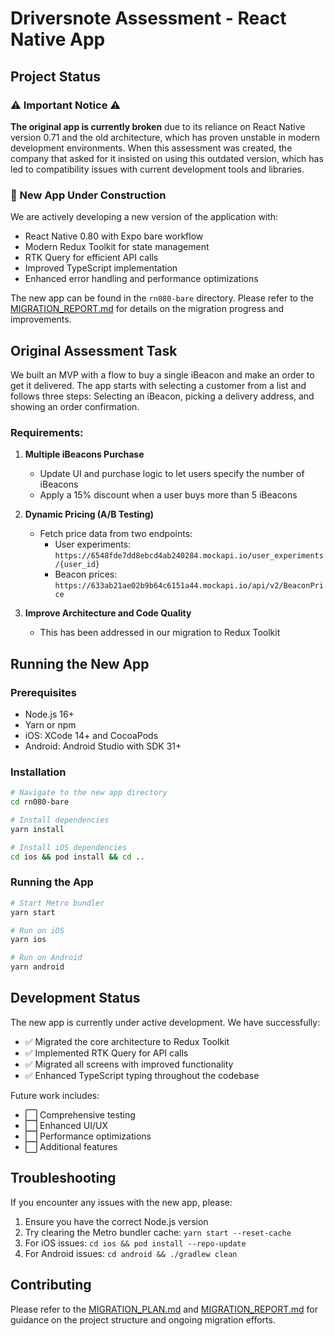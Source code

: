 # Driversnote Assessment - React Native App

## Project Status

### ⚠️ Important Notice ⚠️

**The original app is currently broken** due to its reliance on React Native version 0.71 and the old architecture, which has proven unstable in modern development environments. When this assessment was created, the company that asked for it insisted on using this outdated version, which has led to compatibility issues with current development tools and libraries.

### 🚀 New App Under Construction

We are actively developing a new version of the application with:

- React Native 0.80 with Expo bare workflow
- Modern Redux Toolkit for state management
- RTK Query for efficient API calls
- Improved TypeScript implementation
- Enhanced error handling and performance optimizations

The new app can be found in the `rn080-bare` directory. Please refer to the [MIGRATION_REPORT.md](./MIGRATION_REPORT.md) for details on the migration progress and improvements.

## Original Assessment Task

We built an MVP with a flow to buy a single iBeacon and make an order to get it delivered. The app starts with selecting a customer from a list and follows three steps: Selecting an iBeacon, picking a delivery address, and showing an order confirmation.

### Requirements:

1. **Multiple iBeacons Purchase**

   - Update UI and purchase logic to let users specify the number of iBeacons
   - Apply a 15% discount when a user buys more than 5 iBeacons

2. **Dynamic Pricing (A/B Testing)**

   - Fetch price data from two endpoints:
     - User experiments: `https://6548fde7dd8ebcd4ab240284.mockapi.io/user_experiments/{user_id}`
     - Beacon prices: `https://633ab21ae02b9b64c6151a44.mockapi.io/api/v2/BeaconPrice`

3. **Improve Architecture and Code Quality**
   - This has been addressed in our migration to Redux Toolkit

## Running the New App

### Prerequisites

- Node.js 16+
- Yarn or npm
- iOS: XCode 14+ and CocoaPods
- Android: Android Studio with SDK 31+

### Installation

```bash
# Navigate to the new app directory
cd rn080-bare

# Install dependencies
yarn install

# Install iOS dependencies
cd ios && pod install && cd ..
```

### Running the App

```bash
# Start Metro bundler
yarn start

# Run on iOS
yarn ios

# Run on Android
yarn android
```

## Development Status

The new app is currently under active development. We have successfully:

- ✅ Migrated the core architecture to Redux Toolkit
- ✅ Implemented RTK Query for API calls
- ✅ Migrated all screens with improved functionality
- ✅ Enhanced TypeScript typing throughout the codebase

Future work includes:

- ⬜ Comprehensive testing
- ⬜ Enhanced UI/UX
- ⬜ Performance optimizations
- ⬜ Additional features

## Troubleshooting

If you encounter any issues with the new app, please:

1. Ensure you have the correct Node.js version
2. Try clearing the Metro bundler cache: `yarn start --reset-cache`
3. For iOS issues: `cd ios && pod install --repo-update`
4. For Android issues: `cd android && ./gradlew clean`

## Contributing

Please refer to the [MIGRATION_PLAN.md](./MIGRATION_PLAN.md) and [MIGRATION_REPORT.md](./MIGRATION_REPORT.md) for guidance on the project structure and ongoing migration efforts.
